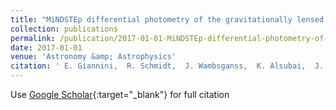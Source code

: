 ```yaml
---
title: "MiNDSTEp differential photometry of the gravitationally lensed quasars WFI 2033-4723 and HE 0047-1756: microlensing and a new time delay"
collection: publications
permalink: /publication/2017-01-01-MiNDSTEp-differential-photometry-of-the-gravitationally-lensed-quasars-WFI-2033-4723-and-HE-0047-1756-microlensing-and-a-new-time-delay
date: 2017-01-01
venue: 'Astronomy &amp; Astrophysics'
citation: ' E. Giannini,  R. Schmidt,  J. Wambsganss,  K. Alsubai,  J. Andersen,  T. Anguita,  V. Bozza,  D. Bramich,  P. Browne,  S. Calchi Novati,  Y. Damerdji,  C. Diehl,  P. Dodds,  M. Dominik,  A. Elyiv,  X. Fang,  R. Figuera Jaimes,  F. Finet,  T. Gerner,  S. Gu,  S. Hardis,  K. Harpsøe,  T. Hinse,  A. Hornstrup,  M. Hundertmark,  J. Jessen-Hansen,  U. Jørgensen,  D. Juncher,  N. Kains,  E. Kerins,  H. Korhonen,  C. Liebig,  M. Lund,  M. Lundkvist,  G. Maier,  L. Mancini,  G. Masi,  M. Mathiasen,  M. Penny,  S. Proft,  M. Rabus,  S. Rahvar,  D. Ricci,  G. Scarpetta,  K. Sahu,  S. Schäfer,  F. Schönebeck,  J. Skottfelt,  C. Snodgrass,  J. Southworth,  J. Surdej,  J. Tregloan-Reed,  C. Vilela,  O. Wertz,  F. Zimmer, &quot;MiNDSTEp differential photometry of the gravitationally lensed quasars WFI 2033-4723 and HE 0047-1756: microlensing and a new time delay.&quot; Astronomy &amp;amp; Astrophysics, 2017.'
---
```

Use [Google Scholar](https://scholar.google.com/scholar?q=MiNDSTEp+differential+photometry+of+the+gravitationally+lensed+quasars+WFI+2033+4723+and+HE+0047+1756:+microlensing+and+a+new+time+delay){:target="_blank"} for full citation